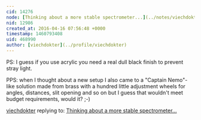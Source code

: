 ```yaml
---
cid: 14276
node: [Thinking about a more stable spectrometer...](../notes/viechdokter/04-15-2016/thinking-about-a-more-stable-spectrometer)
nid: 12986
created_at: 2016-04-16 07:56:48 +0000
timestamp: 1460793408
uid: 468990
author: [viechdokter](../profile/viechdokter)
---
```


PS: I guess if you use acrylic you need a real dull black finish to prevent stray light.

PPS: when I thought about a new setup I also came to a "Captain Nemo"-like solution made from brass with a hundred little adjustment wheels for angles, distances, slit opening and so on but I guess that wouldn't meet budget requirements, would it?  ;-)

[viechdokter](../profile/viechdokter) replying to: [Thinking about a more stable spectrometer...](../notes/viechdokter/04-15-2016/thinking-about-a-more-stable-spectrometer)

